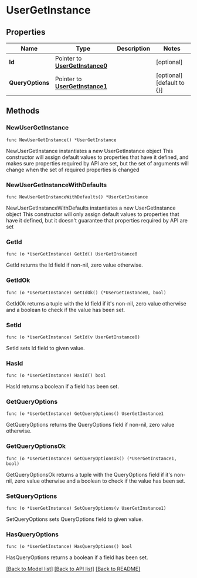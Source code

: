 # UserGetInstance

## Properties

Name | Type | Description | Notes
------------ | ------------- | ------------- | -------------
**Id** | Pointer to [**UserGetInstance0**](UserGetInstance0.md) |  | [optional] 
**QueryOptions** | Pointer to [**UserGetInstance1**](UserGetInstance1.md) |  | [optional] [default to {}]

## Methods

### NewUserGetInstance

`func NewUserGetInstance() *UserGetInstance`

NewUserGetInstance instantiates a new UserGetInstance object
This constructor will assign default values to properties that have it defined,
and makes sure properties required by API are set, but the set of arguments
will change when the set of required properties is changed

### NewUserGetInstanceWithDefaults

`func NewUserGetInstanceWithDefaults() *UserGetInstance`

NewUserGetInstanceWithDefaults instantiates a new UserGetInstance object
This constructor will only assign default values to properties that have it defined,
but it doesn't guarantee that properties required by API are set

### GetId

`func (o *UserGetInstance) GetId() UserGetInstance0`

GetId returns the Id field if non-nil, zero value otherwise.

### GetIdOk

`func (o *UserGetInstance) GetIdOk() (*UserGetInstance0, bool)`

GetIdOk returns a tuple with the Id field if it's non-nil, zero value otherwise
and a boolean to check if the value has been set.

### SetId

`func (o *UserGetInstance) SetId(v UserGetInstance0)`

SetId sets Id field to given value.

### HasId

`func (o *UserGetInstance) HasId() bool`

HasId returns a boolean if a field has been set.

### GetQueryOptions

`func (o *UserGetInstance) GetQueryOptions() UserGetInstance1`

GetQueryOptions returns the QueryOptions field if non-nil, zero value otherwise.

### GetQueryOptionsOk

`func (o *UserGetInstance) GetQueryOptionsOk() (*UserGetInstance1, bool)`

GetQueryOptionsOk returns a tuple with the QueryOptions field if it's non-nil, zero value otherwise
and a boolean to check if the value has been set.

### SetQueryOptions

`func (o *UserGetInstance) SetQueryOptions(v UserGetInstance1)`

SetQueryOptions sets QueryOptions field to given value.

### HasQueryOptions

`func (o *UserGetInstance) HasQueryOptions() bool`

HasQueryOptions returns a boolean if a field has been set.


[[Back to Model list]](../README.md#documentation-for-models) [[Back to API list]](../README.md#documentation-for-api-endpoints) [[Back to README]](../README.md)


